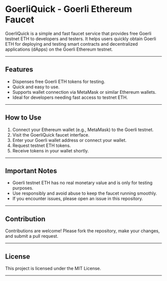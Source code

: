
# GoerliQuick - Goerli Ethereum Faucet

GoerliQuick is a simple and fast faucet service that provides free Goerli testnet ETH to developers and testers. It helps users quickly obtain Goerli ETH for deploying and testing smart contracts and decentralized applications (dApps) on the Goerli Ethereum testnet.

---

## Features

- Dispenses free Goerli ETH tokens for testing.
- Quick and easy to use.
- Supports wallet connection via MetaMask or similar Ethereum wallets.
- Ideal for developers needing fast access to testnet ETH.

---

## How to Use

1. Connect your Ethereum wallet (e.g., MetaMask) to the Goerli testnet.
2. Visit the GoerliQuick faucet interface.
3. Enter your Goerli wallet address or connect your wallet.
4. Request testnet ETH tokens.
5. Receive tokens in your wallet shortly.

---

## Important Notes

- Goerli testnet ETH has no real monetary value and is only for testing purposes.
- Use responsibly and avoid abuse to keep the faucet running smoothly.
- If you encounter issues, please open an issue in this repository.

---

## Contribution

Contributions are welcome! Please fork the repository, make your changes, and submit a pull request.

---

## License

This project is licensed under the MIT License.

---
